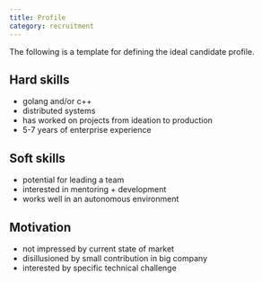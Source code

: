 ```yaml
---
title: Profile
category: recruitment
---
```


The following is a template for defining the ideal candidate profile.

## Hard skills

* golang and/or c++
* distributed systems
* has worked on projects from ideation to production
* 5-7 years of enterprise experience

## Soft skills

* potential for leading a team
* interested in mentoring + development
* works well in an autonomous environment

## Motivation

* not impressed by current state of market
* disillusioned by small contribution in big company
* interested by specific technical challenge